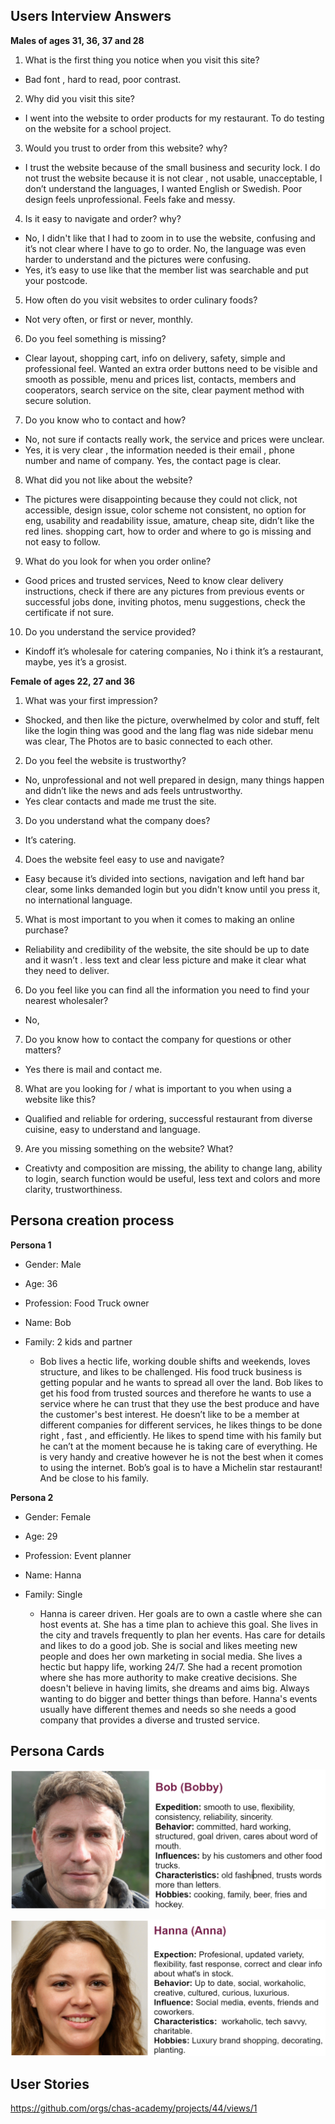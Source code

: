 ## Users Interview Answers

**Males of ages 31, 36, 37 and 28**

1. What is the first thing you notice when you visit this site?
 - Bad font , hard to read, poor contrast.

2. Why did you visit this site?
 - I went into the website to order products for my restaurant. To do testing on the website for a school project. 

3. Would you trust to order from this website? why?
 - I trust the website because of the small business and security lock. I do not trust the website because it is not clear , not usable, unacceptable, I don’t understand the languages, I wanted English or Swedish. Poor design feels unprofessional. Feels fake and messy. 

4. Is it easy to navigate and order? why?
 - No, I didn't like that I had to zoom in to use the website, confusing and it’s not clear where I have to go to order. No, the language was even harder to understand and the pictures were confusing. 
 - Yes, it’s easy to use like that the member list was searchable and put your postcode.

5. How often do you visit websites to order culinary foods?
 - Not very often, or first or never, monthly.

6.  Do you feel something is missing?
 - Clear layout, shopping cart, info on delivery, safety, simple and professional feel. Wanted an extra order buttons need to be visible and smooth as possible, menu and prices list, contacts, members and cooperators, search service on the site, clear payment method with secure solution. 

7. Do you know who to contact and how?
 - No, not sure if contacts really work, the service and prices were unclear. 
 - Yes, it is very clear , the information needed is their email , phone number and name of company. Yes, the contact page is clear.

8. What did you not like about the website?
 - The pictures were disappointing because they could not click, not accessible, design issue, color scheme not consistent, no option for eng, usability and readability issue, amature, cheap site, didn’t like the red lines. shopping cart, how to order and where to go is missing and not easy to follow. 

9. What do you look for when you order online?
 - Good prices and trusted services, Need to know clear delivery instructions, check if there are any pictures from previous events or successful jobs done, inviting photos, menu suggestions, check the certificate if not sure. 

10. Do you understand the service provided?
 - Kindoff it’s wholesale for catering companies, No i think it’s a restaurant, maybe, yes it’s a grosist. 

**Female of ages 22, 27 and 36**

1. What was your first impression? 
 - Shocked, and then like the picture, overwhelmed by color and stuff, felt like the login thing was good and the lang flag was nide sidebar menu was clear, The Photos are to basic connected to each other. 

2. Do you feel the website is trustworthy?
 - No, unprofessional and not well prepared in design, many things happen and didn’t like the news and ads feels untrustworthy.
 - Yes clear contacts and made me trust the site.

3. Do you understand what the company does?
 - It’s catering.

4. Does the website feel easy to use and navigate?
 - Easy because it’s divided into sections, navigation and left hand bar clear, some links demanded login but you didn't know until you press it, no international language.

5. What is most important to you when it comes to making an online purchase?
 - Reliability and credibility of the website, the site should be up to date and it wasn’t . less text and clear less picture and make it clear what they need to deliver. 

6. Do you feel like you can find all the information you need to find your nearest wholesaler?
 - No,

7. Do you know how to contact the company for questions or other matters?
 - Yes there is mail and contact me. 

8. What are you looking for / what is important to you when using a website like this?
 - Qualified and reliable for ordering, successful restaurant from diverse cuisine, easy to understand and language.

9. Are you missing something on the website? What?
 - Creativty and composition are missing, the ability to change lang, ability to login, search function would be useful, less text and colors and more clarity, trustworthiness. 

## Persona creation process

**Persona 1**

 - Gender: Male 
- Age: 36 
- Profession: Food Truck owner 
- Name: Bob
- Family: 2 kids and partner

  - Bob lives a hectic life, working double shifts and weekends, loves structure, and likes to be challenged.
His food truck business is getting popular and he wants to spread all over the land. Bob likes to get his food from trusted sources and therefore he wants to use a service where he can trust that they use the best produce and have the customer's best interest. He doesn’t like to be a member at different companies for different services, he likes things to be done right , fast , and efficiently. He likes to spend time with his family but he can’t at the moment because he is taking care of everything. He is very handy and creative however he is not the best when it comes to using the internet. Bob’s goal is to have a Michelin star restaurant! And be close to his family. 

**Persona 2**

- Gender: Female
- Age: 29
- Profession: Event planner
- Name: Hanna
- Family: Single

  - Hanna is career driven. Her goals are to own a castle where she can host events at. She has a time plan to achieve this goal. She lives in the city and travels frequently to plan her events. Has care for details and likes to do a good job. She is social and likes meeting new people and does her own marketing in social media. She lives a hectic but happy life, working 24/7. She had a recent promotion where she has more authority to make creative decisions. She doesn't believe in having limits, she dreams and aims big. Always wanting to do bigger and better things than before. Hanna's events usually have different themes and needs so she needs a good company that provides a diverse and trusted service. 

## Persona Cards

![Card with bob Persona](imgPersona\Bob.png)

![Card with Hanna Persona](imgPersona/Hanna.png)

## User Stories
https://github.com/orgs/chas-academy/projects/44/views/1
 